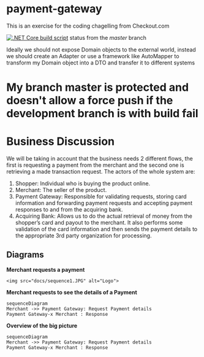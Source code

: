 # payment-gateway
This is an exercise for the coding chagelling from Checkout.com


<a href="https://github.com/rafaelqueiroz89/payment-gateway/actions?query=workflow%3A%22.NET+Core+build+script%22+branch%3Amaster">![.NET Core build script](https://github.com/rafaelqueiroz89/payment-gateway/workflows/.NET%20Core%20build%20script/badge.svg)</a> status from the <i>master</i> branch

Ideally we should not expose Domain objects to the external world, instead we should create an Adapter or use a framework like AutoMapper to transform my Domain object into a DTO and transfer it to different systems

My branch master is protected and doesn't allow a force push if the development branch is with build fail
======


# Business Discussion
We will be taking in account that the business needs 2 different flows, the first is requesting a payment from the merchant and the second one is retrieving a made transaction request. The actors of the whole system are:

1. Shopper: Individual who is buying the product online. 
2. Merchant: The seller of the product.
3. Payment Gateway: Responsible for validating requests, storing card information and forwarding payment requests and accepting payment responses to and from the acquiring bank. 
4. Acquiring Bank: Allows us to do the actual retrieval of money from the shopper’s card and payout to the merchant. It also performs some validation of the card information and then sends the payment details to the appropriate 3rd party organization for processing.

## Diagrams

<b>Merchant requests a payment</b>

```
<img src="docs/sequence1.JPG" alt="Logo">
```
<b>Merchant requests to see the details of a Payment</b>

```mermaid
sequenceDiagram
Merchant ->> Payment Gateway: Request Payment details
Payment Gateway-x Merchant : Response
```
<b>Overview of the big picture</b>

```mermaid
sequenceDiagram
Merchant ->> Payment Gateway: Request Payment details
Payment Gateway-x Merchant : Response
